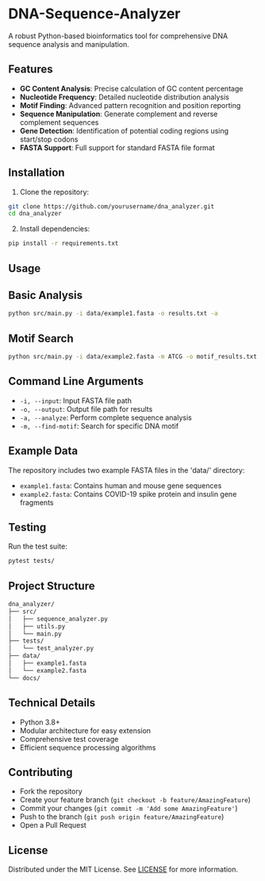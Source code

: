 # DNA-Sequence-Analyzer

A robust Python-based bioinformatics tool for comprehensive DNA sequence analysis and manipulation.

## Features

- **GC Content Analysis**: Precise calculation of GC content percentage
- **Nucleotide Frequency**: Detailed nucleotide distribution analysis
- **Motif Finding**: Advanced pattern recognition and position reporting
- **Sequence Manipulation**: Generate complement and reverse complement sequences
- **Gene Detection**: Identification of potential coding regions using start/stop codons
- **FASTA Support**: Full support for standard FASTA file format

## Installation

1. Clone the repository:
```bash
git clone https://github.com/yourusername/dna_analyzer.git
cd dna_analyzer
```

2. Install dependencies:
```bash
pip install -r requirements.txt
```

## Usage

## Basic Analysis

```bash
python src/main.py -i data/example1.fasta -o results.txt -a
```

## Motif Search

```bash
python src/main.py -i data/example2.fasta -m ATCG -o motif_results.txt
```

## Command Line Arguments

- `-i, --input`: Input FASTA file path
- `-o, --output`: Output file path for results
- `-a, --analyze`: Perform complete sequence analysis
- `-m, --find-motif`: Search for specific DNA motif

## Example Data

The repository includes two example FASTA files in the 'data/' directory:

- `example1.fasta`: Contains human and mouse gene sequences
- `example2.fasta`: Contains COVID-19 spike protein and insulin gene fragments

## Testing

Run the test suite:

```bash
pytest tests/
```

## Project Structure

```bash
dna_analyzer/
├── src/
│   ├── sequence_analyzer.py
│   ├── utils.py
│   └── main.py
├── tests/
│   └── test_analyzer.py
├── data/
│   ├── example1.fasta
│   └── example2.fasta
└── docs/
```

## Technical Details

- Python 3.8+
- Modular architecture for easy extension
- Comprehensive test coverage
- Efficient sequence processing algorithms

## Contributing

- Fork the repository
- Create your feature branch (`git checkout -b feature/AmazingFeature`)
- Commit your changes (`git commit -m 'Add some AmazingFeature'`)
- Push to the branch (`git push origin feature/AmazingFeature`)
- Open a Pull Request

## License

Distributed under the MIT License. See [LICENSE](LICENSE) for more information.

